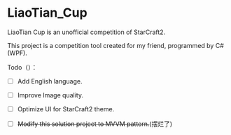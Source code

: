 # LiaoTian_Cup

LiaoTian Cup is an unofficial competition of StarCraft2.

This project is a competition tool created for my friend, programmed by C# (WPF).



Todo（）：

+ [ ] Add English language.

+ [ ] Improve Image quality.

+ [ ] Optimize UI for StarCraft2 theme.

+ [ ] ~~Modify this solution project to MVVM pattern.~~(摆烂了)
